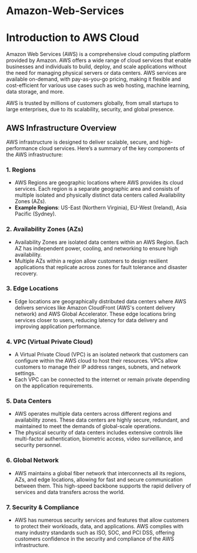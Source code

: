 # Amazon-Web-Services
# Introduction to AWS Cloud

Amazon Web Services (AWS) is a comprehensive cloud computing platform provided by Amazon. AWS offers a wide range of cloud services that enable businesses and individuals to build, deploy, and scale applications without the need for managing physical servers or data centers. AWS services are available on-demand, with pay-as-you-go pricing, making it flexible and cost-efficient for various use cases such as web hosting, machine learning, data storage, and more.

AWS is trusted by millions of customers globally, from small startups to large enterprises, due to its scalability, security, and global presence.

## AWS Infrastructure Overview

AWS infrastructure is designed to deliver scalable, secure, and high-performance cloud services. Here’s a summary of the key components of the AWS infrastructure:

### 1. **Regions**
   - AWS Regions are geographic locations where AWS provides its cloud services. Each region is a separate geographic area and consists of multiple isolated and physically distinct data centers called Availability Zones (AZs).
   - **Example Regions**: US-East (Northern Virginia), EU-West (Ireland), Asia Pacific (Sydney).

### 2. **Availability Zones (AZs)**
   - Availability Zones are isolated data centers within an AWS Region. Each AZ has independent power, cooling, and networking to ensure high availability.
   - Multiple AZs within a region allow customers to design resilient applications that replicate across zones for fault tolerance and disaster recovery.

### 3. **Edge Locations**
   - Edge locations are geographically distributed data centers where AWS delivers services like Amazon CloudFront (AWS's content delivery network) and AWS Global Accelerator. These edge locations bring services closer to users, reducing latency for data delivery and improving application performance.

### 4. **VPC (Virtual Private Cloud)**
   - A Virtual Private Cloud (VPC) is an isolated network that customers can configure within the AWS cloud to host their resources. VPCs allow customers to manage their IP address ranges, subnets, and network settings.
   - Each VPC can be connected to the internet or remain private depending on the application requirements.

### 5. **Data Centers**
   - AWS operates multiple data centers across different regions and availability zones. These data centers are highly secure, redundant, and maintained to meet the demands of global-scale operations.
   - The physical security of data centers includes extensive controls like multi-factor authentication, biometric access, video surveillance, and security personnel.

### 6. **Global Network**
   - AWS maintains a global fiber network that interconnects all its regions, AZs, and edge locations, allowing for fast and secure communication between them. This high-speed backbone supports the rapid delivery of services and data transfers across the world.

### 7. **Security & Compliance**
   - AWS has numerous security services and features that allow customers to protect their workloads, data, and applications. AWS complies with many industry standards such as ISO, SOC, and PCI DSS, offering customers confidence in the security and compliance of the AWS infrastructure.
